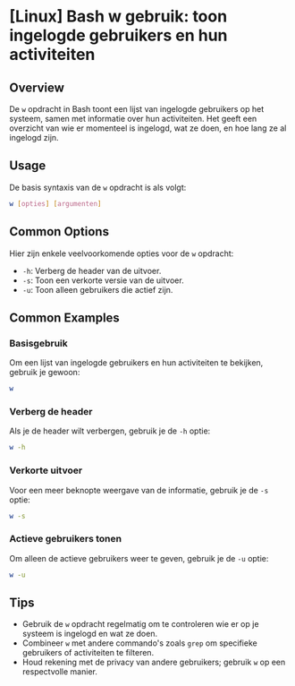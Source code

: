 # [Linux] Bash w gebruik: toon ingelogde gebruikers en hun activiteiten

## Overview
De `w` opdracht in Bash toont een lijst van ingelogde gebruikers op het systeem, samen met informatie over hun activiteiten. Het geeft een overzicht van wie er momenteel is ingelogd, wat ze doen, en hoe lang ze al ingelogd zijn.

## Usage
De basis syntaxis van de `w` opdracht is als volgt:

```bash
w [opties] [argumenten]
```

## Common Options
Hier zijn enkele veelvoorkomende opties voor de `w` opdracht:

- `-h`: Verberg de header van de uitvoer.
- `-s`: Toon een verkorte versie van de uitvoer.
- `-u`: Toon alleen gebruikers die actief zijn.

## Common Examples

### Basisgebruik
Om een lijst van ingelogde gebruikers en hun activiteiten te bekijken, gebruik je gewoon:

```bash
w
```

### Verberg de header
Als je de header wilt verbergen, gebruik je de `-h` optie:

```bash
w -h
```

### Verkorte uitvoer
Voor een meer beknopte weergave van de informatie, gebruik je de `-s` optie:

```bash
w -s
```

### Actieve gebruikers tonen
Om alleen de actieve gebruikers weer te geven, gebruik je de `-u` optie:

```bash
w -u
```

## Tips
- Gebruik de `w` opdracht regelmatig om te controleren wie er op je systeem is ingelogd en wat ze doen.
- Combineer `w` met andere commando's zoals `grep` om specifieke gebruikers of activiteiten te filteren.
- Houd rekening met de privacy van andere gebruikers; gebruik `w` op een respectvolle manier.